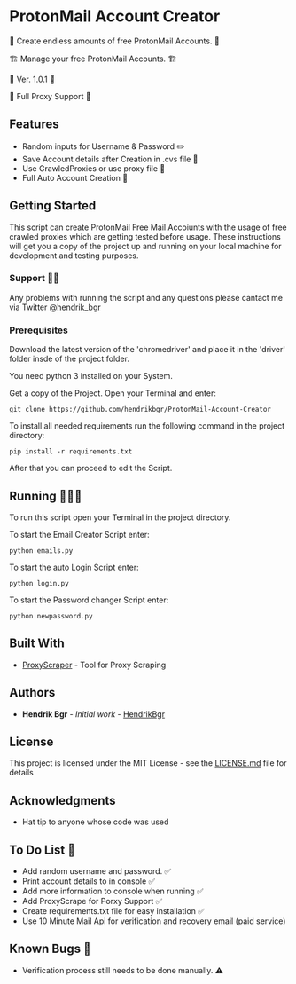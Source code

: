# ProtonMail Account Creator

🚀 Create endless amounts of free ProtonMail Accounts. 🚀

🏗 Manage your free ProtonMail Accounts. 🏗

📌 Ver. 1.0.1 📌

🤖 Full Proxy Support 🤖

## Features

* Random inputs for Username & Password ✏️
* Save Account details after Creation in .cvs file 🧾
* Use CrawledProxies or use proxy file 🤫
* Full Auto Account Creation 🤖

## Getting Started

This script can create ProtonMail Free Mail Accoiunts with the usage of free crawled proxies which are getting tested before usage. 
These instructions will get you a copy of the project up and running on your local machine for development and testing purposes.

### Support 👨‍💻

Any problems with running the script and any questions please cantact me via Twitter [@hendrik_bgr](https://twitter.com/Hendrik_bgr)

### Prerequisites

Download the latest version of the 'chromedriver' and place it in the 'driver' folder insde of the project folder.

You need python 3 installed on your System.

Get a copy of the Project. Open your Terminal and enter:

```
git clone https://github.com/hendrikbgr/ProtonMail-Account-Creator
```

To install all needed requirements run the following command in the project directory:

```
pip install -r requirements.txt
```

After that you can proceed to edit the Script.

## Running 🏃🏽‍♂️

To run this script open your Terminal in the project directory.

To start the Email Creator Script enter:

```
python emails.py
```

To start the auto Login Script enter:

```
python login.py
```

To start the Password changer Script enter:

```
python newpassword.py
```

## Built With

* [ProxyScraper](https://github.com/JaredLGillespie/proxyscrape) - Tool for Proxy Scraping

## Authors

* **Hendrik Bgr** - *Initial work* - [HendrikBgr](https://github.com/hendrikbgr)

## License

This project is licensed under the MIT License - see the [LICENSE.md](LICENSE.md) file for details

## Acknowledgments

* Hat tip to anyone whose code was used

## To Do List 📝

* Add random username and password. ✅
* Print account details to in console ✅
* Add more information to console when running ✅
* Add ProxyScrape for Porxy Support ✅
* Create requirements.txt file for easy installation ✅
* Use 10 Minute Mail Api for verification and recovery email (paid service)

## Known Bugs 🐛

* Verification process still needs to be done manually. ⚠️

